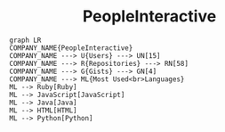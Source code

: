<h1 align="center">PeopleInteractive</h1>

```mermaid
graph LR
COMPANY_NAME{PeopleInteractive}
COMPANY_NAME ---> U{Users} ---> UN[15]
COMPANY_NAME ---> R{Repositories} ---> RN[58]
COMPANY_NAME ---> G{Gists} ---> GN[4]
COMPANY_NAME ---> ML{Most Used<br>Languages}
ML --> Ruby[Ruby]
ML --> JavaScript[JavaScript]
ML --> Java[Java]
ML --> HTML[HTML]
ML --> Python[Python]
```
